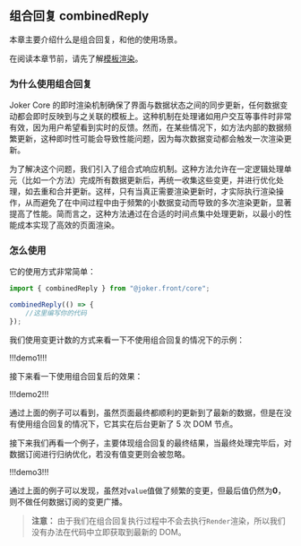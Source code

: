 ## 组合回复 combinedReply

本章主要介绍什么是组合回复，和他的使用场景。

在阅读本章节前，请先了解[模板渲染](/base/render)。

### 为什么使用组合回复

Joker Core 的即时渲染机制确保了界面与数据状态之间的同步更新，任何数据变动都会即时反映到与之关联的模板上。这种机制在处理诸如用户交互等事件时非常有效，因为用户希望看到实时的反馈。然而，在某些情况下，如方法内部的数据频繁更新，这种即时性可能会导致性能问题，因为每次数据变动都会触发一次渲染更新。

为了解决这个问题，我们引入了组合式响应机制。这种方法允许在一定逻辑处理单元（比如一个方法）完成所有数据更新后，再统一收集这些变更，并进行优化处理，如去重和合并更新。这样，只有当真正需要渲染更新时，才实际执行渲染操作，从而避免了在中间过程中由于频繁的小数据变动而导致的多次渲染更新，显著提高了性能。简而言之，这种方法通过在合适的时间点集中处理更新，以最小的性能成本实现了高效的页面渲染。

### 怎么使用

它的使用方式非常简单：

```ts
import { combinedReply } from "@joker.front/core";

combinedReply(() => {
    //这里编写你的代码
});
```

我们使用变更计数的方式来看一下不使用组合回复的情况下的示例：

!!!demo1!!!

接下来看一下使用组合回复后的效果：

!!!demo2!!!

通过上面的例子可以看到，虽然页面最终都顺利的更新到了最新的数据，但是在没有使用组合回复的情况下，它其实在后台更新了 5 次 DOM 节点。

接下来我们再看一个例子，主要体现组合回复的最终结果，当最终处理完毕后，对数据订阅进行归纳优化，若没有值变更则会被忽略。

!!!demo3!!!

通过上面的例子可以发现，虽然对`value`值做了频繁的变更，但最后值仍然为**0**，则不做任何数据订阅的变更广播。

> **注意：** 由于我们在组合回复执行过程中不会去执行`Render`渲染，所以我们没有办法在代码中立即获取到最新的 DOM。
